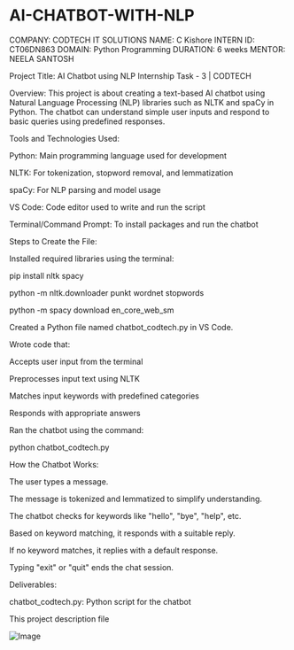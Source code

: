 # AI-CHATBOT-WITH-NLP
COMPANY: CODTECH IT SOLUTIONS 
NAME: C Kishore
INTERN ID: CT06DN863
DOMAIN: Python Programming 
DURATION: 6 weeks 
MENTOR: NEELA SANTOSH

Project Title: AI Chatbot using NLP
Internship Task - 3 | CODTECH

Overview:
This project is about creating a text-based AI chatbot using Natural Language Processing (NLP) libraries such as NLTK and spaCy in Python. The chatbot can understand simple user inputs and respond to basic queries using predefined responses.

Tools and Technologies Used:

Python: Main programming language used for development

NLTK: For tokenization, stopword removal, and lemmatization

spaCy: For NLP parsing and model usage

VS Code: Code editor used to write and run the script

Terminal/Command Prompt: To install packages and run the chatbot

Steps to Create the File:

Installed required libraries using the terminal:

pip install nltk spacy

python -m nltk.downloader punkt wordnet stopwords

python -m spacy download en_core_web_sm

Created a Python file named chatbot_codtech.py in VS Code.

Wrote code that:

Accepts user input from the terminal

Preprocesses input text using NLTK

Matches input keywords with predefined categories

Responds with appropriate answers

Ran the chatbot using the command:

python chatbot_codtech.py

How the Chatbot Works:

The user types a message.

The message is tokenized and lemmatized to simplify understanding.

The chatbot checks for keywords like "hello", "bye", "help", etc.

Based on keyword matching, it responds with a suitable reply.

If no keyword matches, it replies with a default response.

Typing "exit" or "quit" ends the chat session.

Deliverables:

chatbot_codtech.py: Python script for the chatbot

This project description file

![Image](https://github.com/user-attachments/assets/2d476fa9-9ea4-40f6-9d09-aca84053cac3)
